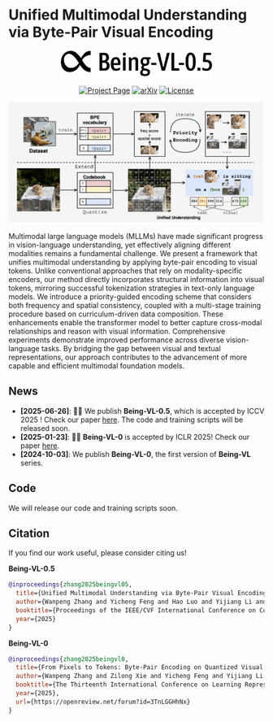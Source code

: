 # Unified Multimodal Understanding via Byte-Pair Visual Encoding

<p align="center">
    <img src="docs/static/images/being-vl-05.png" width="300"/>
<p>

<div align="center">

[![Project Page](https://img.shields.io/badge/Website-Being--VL--0.5-green)](https://beingbeyond.github.io/Being-VL-0.5)
[![arXiv](https://img.shields.io/badge/arXiv-2506.23639-b31b1b.svg)](https://arxiv.org/abs/2506.23639)
[![License](https://img.shields.io/badge/License-MIT-blue.svg)]()

</div>

![](docs/static/images/framework.png)

Multimodal large language models (MLLMs) have made significant progress in vision-language understanding, yet effectively aligning different modalities remains a fundamental challenge. We present a framework that unifies multimodal understanding by applying byte-pair encoding to visual tokens. Unlike conventional approaches that rely on modality-specific encoders, our method directly incorporates structural information into visual tokens, mirroring successful tokenization strategies in text-only language models. We introduce a priority-guided encoding scheme that considers both frequency and spatial consistency, coupled with a multi-stage training procedure based on curriculum-driven data composition. These enhancements enable the transformer model to better capture cross-modal relationships and reason with visual information. Comprehensive experiments demonstrate improved performance across diverse vision-language tasks. By bridging the gap between visual and textual representations, our approach contributes to the advancement of more capable and efficient multimodal foundation models.

## News

- **[2025-06-26]**: 🎉🎉 We publish **Being-VL-0.5**, which is accepted by ICCV 2025 ! Check our paper [here](https://arxiv.org/abs/2506.23639). The code and training scripts will be released soon.
- **[2025-01-23]**: 🎉🎉 **Being-VL-0** is accepted by ICLR 2025! Check our paper [here](https://openreview.net/pdf?id=3TnLGGHhNx).
- **[2024-10-03]**: We publish **Being-VL-0**, the first version of **Being-VL** series.


## Code
We will release our code and training scripts soon.

## Citation
If you find our work useful, please consider citing us!

**Being-VL-0.5**

```bibtex
@inproceedings{zhang2025beingvl05,
  title={Unified Multimodal Understanding via Byte-Pair Visual Encoding},
  author={Wanpeng Zhang and Yicheng Feng and Hao Luo and Yijiang Li and Zihao Yue and Sipeng Zheng and Zongqing Lu},
  booktitle={Proceedings of the IEEE/CVF International Conference on Computer Vision},
  year={2025}
}
```

**Being-VL-0**

```bibtex
@inproceedings{zhang2025beingvl0,
  title={From Pixels to Tokens: Byte-Pair Encoding on Quantized Visual Modalities},
  author={Wanpeng Zhang and Zilong Xie and Yicheng Feng and Yijiang Li and Xingrun Xing and Sipeng Zheng and Zongqing Lu},
  booktitle={The Thirteenth International Conference on Learning Representations},
  year={2025},
  url={https://openreview.net/forum?id=3TnLGGHhNx}
}
```